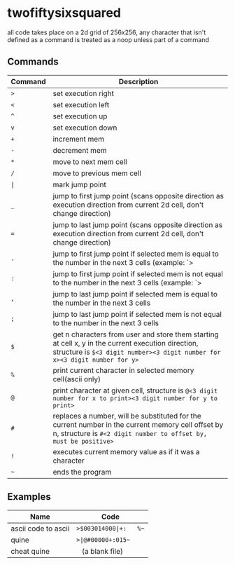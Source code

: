 # twofiftysixsquared

all code takes place on a 2d grid of 256x256, any character that isn't defined as a command is treated as a noop unless part of a command

## Commands

| Command | Description                                                                                                                                                                      |
| ------- | -------------------------------------------------------------------------------------------------------------------------------------------------------------------------------- |
| `>`     | set execution right                                                                                                                                                              |
| `<`     | set execution left                                                                                                                                                               |
| `^`     | set execution up                                                                                                                                                                 |
| `v`     | set execution down                                                                                                                                                               |
| `+`     | increment mem                                                                                                                                                                    |
| `-`     | decrement mem                                                                                                                                                                    |
| `*`     | move to next mem cell                                                                                                                                                            |
| `/`     | move to previous mem cell                                                                                                                                                        |
| `\|`    | mark jump point
| `_`     | jump to first jump point (scans opposite direction as execution direction from current 2d cell, don't change direction)                                                          |
| `=`     | jump to last jump point (scans opposite direction as execution direction from current 2d cell, don't change direction)                                                           |
| `.`     | jump to first jump point if selected mem is equal to the number in the next 3 cells (example: `>                                                                                 |+.001--_` would set mem cell 0 to 1, then jump to beginning if it equals 1, then increment again and not jump, decrement 2 and repeat)  
| `:`     | jump to first jump point if selected mem is not equal to the number in the next 3 cells (example: `>                                                                             |+.001--_` would set mem cell 0 to 1, then jump to beginning if it equals 1, then increment again and not jump, decrement 2 and repeat) 
| `,`     | jump to last jump point if selected mem is equal to the number in the next 3 cells                                                                                               |
| `;`     | jump to last jump point if selected mem is not equal to the number in the next 3 cells                                                                                           |
| `$`     | get n characters from user and store them starting at cell x, y in the current execution direction, structure is `$<3 digit number><3 digit number for x><3 digit number for y>` |
| `%`     | print current character in selected memory cell(ascii only)                                                                                                                      |
| `@`     | print character at given cell, structure is `@<3 digit number for x to print><3 digit number for y to print>`                                                                    |
| `#`     | replaces a number, will be substituted for the current number in the current memory cell offset by n, structure is `#<2 digit number to offset by, must be positive>`            |
| `!`     | executes current memory value as if it was a character                                                                                                                           |
| `~`     | ends the program                                                                                                                                                                 |

## Examples

| Name                | Code                     |
| ------------------- | ------------------------ |
| ascii code to ascii | ``>$003014000\|+:   %~`` |
| quine               | ``>\|@#00000+:015~``     |
| cheat quine         | `` `` (a blank file)     |
